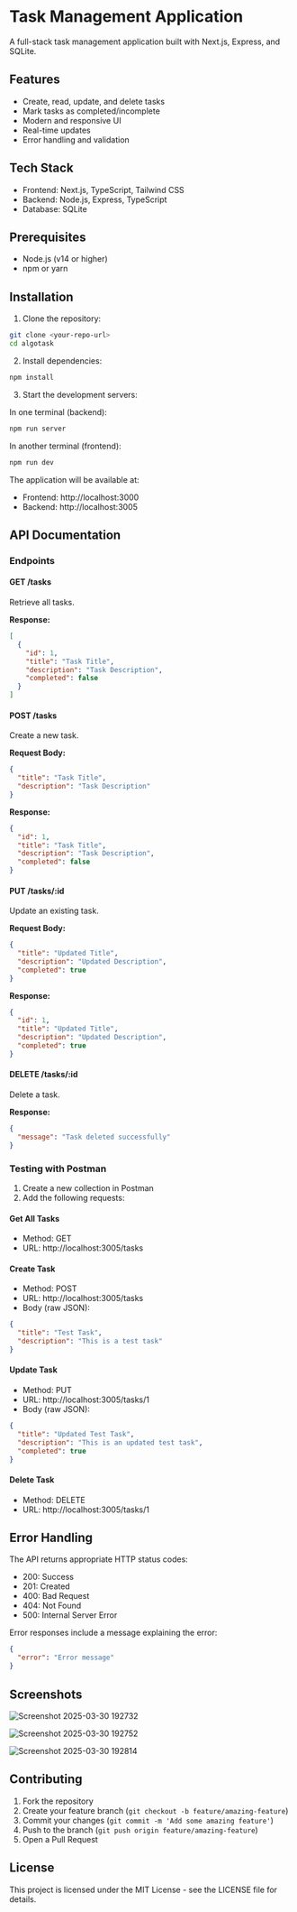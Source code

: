 # Task Management Application

A full-stack task management application built with Next.js, Express, and SQLite.

## Features

- Create, read, update, and delete tasks
- Mark tasks as completed/incomplete
- Modern and responsive UI
- Real-time updates
- Error handling and validation

## Tech Stack

- Frontend: Next.js, TypeScript, Tailwind CSS
- Backend: Node.js, Express, TypeScript
- Database: SQLite

## Prerequisites

- Node.js (v14 or higher)
- npm or yarn

## Installation

1. Clone the repository:
```bash
git clone <your-repo-url>
cd algotask
```

2. Install dependencies:
```bash
npm install
```

3. Start the development servers:

In one terminal (backend):
```bash
npm run server
```

In another terminal (frontend):
```bash
npm run dev
```

The application will be available at:
- Frontend: http://localhost:3000
- Backend: http://localhost:3005

## API Documentation

### Endpoints

#### GET /tasks
Retrieve all tasks.

**Response:**
```json
[
  {
    "id": 1,
    "title": "Task Title",
    "description": "Task Description",
    "completed": false
  }
]
```

#### POST /tasks
Create a new task.

**Request Body:**
```json
{
  "title": "Task Title",
  "description": "Task Description"
}
```

**Response:**
```json
{
  "id": 1,
  "title": "Task Title",
  "description": "Task Description",
  "completed": false
}
```

#### PUT /tasks/:id
Update an existing task.

**Request Body:**
```json
{
  "title": "Updated Title",
  "description": "Updated Description",
  "completed": true
}
```

**Response:**
```json
{
  "id": 1,
  "title": "Updated Title",
  "description": "Updated Description",
  "completed": true
}
```

#### DELETE /tasks/:id
Delete a task.

**Response:**
```json
{
  "message": "Task deleted successfully"
}
```

### Testing with Postman

1. Create a new collection in Postman
2. Add the following requests:

#### Get All Tasks
- Method: GET
- URL: http://localhost:3005/tasks

#### Create Task
- Method: POST
- URL: http://localhost:3005/tasks
- Body (raw JSON):
```json
{
  "title": "Test Task",
  "description": "This is a test task"
}
```

#### Update Task
- Method: PUT
- URL: http://localhost:3005/tasks/1
- Body (raw JSON):
```json
{
  "title": "Updated Test Task",
  "description": "This is an updated test task",
  "completed": true
}
```

#### Delete Task
- Method: DELETE
- URL: http://localhost:3005/tasks/1

## Error Handling

The API returns appropriate HTTP status codes:

- 200: Success
- 201: Created
- 400: Bad Request
- 404: Not Found
- 500: Internal Server Error

Error responses include a message explaining the error:
```json
{
  "error": "Error message"
}
```

## Screenshots

![Screenshot 2025-03-30 192732](https://github.com/user-attachments/assets/ce6018b2-1ea8-4238-80cc-1910e2841d86)

![Screenshot 2025-03-30 192752](https://github.com/user-attachments/assets/796000ed-b3c2-4f42-84f2-0794cf833f1f)

![Screenshot 2025-03-30 192814](https://github.com/user-attachments/assets/e3180f4a-a6f7-40cd-954d-0acac65b41be)





## Contributing

1. Fork the repository
2. Create your feature branch (`git checkout -b feature/amazing-feature`)
3. Commit your changes (`git commit -m 'Add some amazing feature'`)
4. Push to the branch (`git push origin feature/amazing-feature`)
5. Open a Pull Request

## License

This project is licensed under the MIT License - see the LICENSE file for details.
